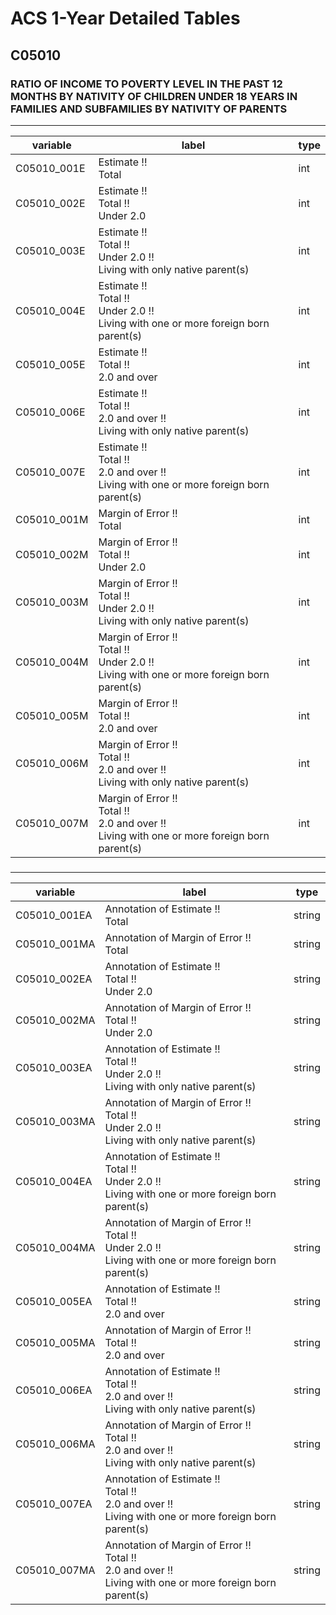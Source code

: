 # ACS 1-Year Detailed Tables

## C05010

### RATIO OF INCOME TO POVERTY LEVEL IN THE PAST 12 MONTHS BY NATIVITY OF CHILDREN UNDER 18 YEARS IN FAMILIES AND SUBFAMILIES BY NATIVITY OF PARENTS

___

| variable | label | type |
| ----- | ----- | ----- |
| C05010_001E | Estimate !!<br>Total | int |
| C05010_002E | Estimate !!<br>Total !!<br>Under 2.0 | int |
| C05010_003E | Estimate !!<br>Total !!<br>Under 2.0 !!<br>Living with only native parent(s) | int |
| C05010_004E | Estimate !!<br>Total !!<br>Under 2.0 !!<br>Living with one or more foreign born parent(s) | int |
| C05010_005E | Estimate !!<br>Total !!<br>2.0  and over | int |
| C05010_006E | Estimate !!<br>Total !!<br>2.0  and over !!<br>Living with only native parent(s) | int |
| C05010_007E | Estimate !!<br>Total !!<br>2.0  and over !!<br>Living with one or more foreign born parent(s) | int |
| C05010_001M | Margin of Error !!<br>Total | int |
| C05010_002M | Margin of Error !!<br>Total !!<br>Under 2.0 | int |
| C05010_003M | Margin of Error !!<br>Total !!<br>Under 2.0 !!<br>Living with only native parent(s) | int |
| C05010_004M | Margin of Error !!<br>Total !!<br>Under 2.0 !!<br>Living with one or more foreign born parent(s) | int |
| C05010_005M | Margin of Error !!<br>Total !!<br>2.0  and over | int |
| C05010_006M | Margin of Error !!<br>Total !!<br>2.0  and over !!<br>Living with only native parent(s) | int |
| C05010_007M | Margin of Error !!<br>Total !!<br>2.0  and over !!<br>Living with one or more foreign born parent(s) | int |
### 

___

| variable | label | type |
| ----- | ----- | ----- |
| C05010_001EA | Annotation of Estimate !!<br>Total | string |
| C05010_001MA | Annotation of Margin of Error !!<br>Total | string |
| C05010_002EA | Annotation of Estimate !!<br>Total !!<br>Under 2.0 | string |
| C05010_002MA | Annotation of Margin of Error !!<br>Total !!<br>Under 2.0 | string |
| C05010_003EA | Annotation of Estimate !!<br>Total !!<br>Under 2.0 !!<br>Living with only native parent(s) | string |
| C05010_003MA | Annotation of Margin of Error !!<br>Total !!<br>Under 2.0 !!<br>Living with only native parent(s) | string |
| C05010_004EA | Annotation of Estimate !!<br>Total !!<br>Under 2.0 !!<br>Living with one or more foreign born parent(s) | string |
| C05010_004MA | Annotation of Margin of Error !!<br>Total !!<br>Under 2.0 !!<br>Living with one or more foreign born parent(s) | string |
| C05010_005EA | Annotation of Estimate !!<br>Total !!<br>2.0  and over | string |
| C05010_005MA | Annotation of Margin of Error !!<br>Total !!<br>2.0  and over | string |
| C05010_006EA | Annotation of Estimate !!<br>Total !!<br>2.0  and over !!<br>Living with only native parent(s) | string |
| C05010_006MA | Annotation of Margin of Error !!<br>Total !!<br>2.0  and over !!<br>Living with only native parent(s) | string |
| C05010_007EA | Annotation of Estimate !!<br>Total !!<br>2.0  and over !!<br>Living with one or more foreign born parent(s) | string |
| C05010_007MA | Annotation of Margin of Error !!<br>Total !!<br>2.0  and over !!<br>Living with one or more foreign born parent(s) | string |

